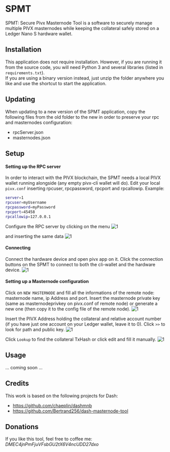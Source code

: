 # SPMT
SPMT: Secure Pivx Masternode Tool is a software to securely manage multiple PIVX masternodes while keeping the collateral safely stored on a Ledger Nano S hardware wallet.

## Installation
This application does not require installation.
However, if you are running it from the source code, you will need Python 3 and several libraries (listed in `requirements.txt`).<br> 
If you are using a binary version instead, just unzip the folder anywhere you like and use the shortcut to start the application.

## Updating
When updating to a new version of the SPMT application, copy the following files from the old folder to the new in order to preserve your rpc and masternodes configuration:
- rpcServer.json
- masternodes.json

## Setup
#### Setting up the RPC server
In order to interact with the PIVX blockchain, the SPMT needs a local PIVX wallet running alongside (any empty pivx-cli wallet will do).
Edit your local `pivx.conf` inserting rpcuser, rpcpassword, rpcport and rpcallowip. 
Example:
```bash
server=1
rpcuser=myUsername
rpcpassword=myPassword
rpcport=45458
rpcallowip=127.0.0.1
```

Configure the RPC server by clicking on the menu
![1](doc/img/00-click_setup.png)

and inserting the same data
![1](doc/img/01-setup_rpc.png)

#### Connecting
Connect the hardware device and open pivx app on it.
Click the connection buttons on the SPMT to connect to both the cli-wallet and the hardware device.
![1](doc/img/02-click_connectHW.png)

#### Setting up a Masternode configuration
Click on `NEW MASTERNODE` and fill all the informations of the remote node: masternode name, ip Address and port.
Insert the masternode private key (same as masternodeprivkey on pivx.conf of remote node) or generate a new one (then copy it to the config file of the remote node).
![1](doc/img/03-mnsetup01.png)

Insert the PIVX Address holding the collateral and relative account number (if you have just one account on your Ledger wallet, leave it to 0).
Click `>>` to look for path and public key.
![1](doc/img/04-mnsetup02.png)

Click `Lookup` to find the collateral TxHash or click edit and fill it manually.
![1](doc/img/05-mnsetup03.png)


## Usage
...
coming soon
...


## Credits
This work is based on the following projects for Dash:
- https://github.com/chaeplin/dashmnb
- https://github.com/Bertrand256/dash-masternode-tool


## Donations
If you like this tool, feel free to coffee me:
*DMEC4jnPmFjuVFsbGU2tX6V4ncUDD27dxo*
